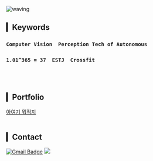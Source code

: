 ![waving](https://capsule-render.vercel.app/api?type=waving&height=200&text=Nyungsu&fontAlign=80&fontAlignY=40&color=c2e59c&fontColor=FFFFFF )
## ▎Keywords
### `Computer Vision` `Perception Tech of Autonomous`
### `1.01^365 = 37` `ESTJ` `Crossfit`
<br><br>

## ▎Portfolio
[아여기 뭐적지](https://fan-coal-8f9.notion.site/Nyungsu-b23743e5f7a04299a9a05bf683984541)
<br><br>

## ▎Contact
[![Gmail Badge](https://img.shields.io/badge/Gmail-d14836?style=flat-square&logo=Gmail&logoColor=white&link=mailto:ysjeong1128@gmail.com)](mailto:ysjeong1128@gmail.com)
<a href="https://www.instagram.com/nyung._.su/" target="_blank"><img src="https://img.shields.io/badge/Instagram-E4405F?style=flat-square&logo=Instagram&logoColor=white"/></a>
